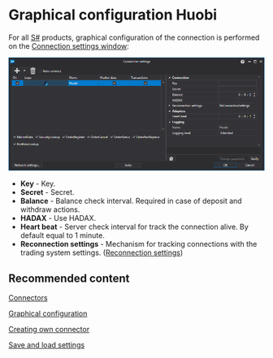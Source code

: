 # Graphical configuration Huobi

For all [S\#](StockSharpAbout.md) products, graphical configuration of the connection is performed on the [Connection settings window](API_UI_ConnectorWindow.md):

![API GUI Settings Huobi](../images/API_GUI_Settings_Huobi.png)

- **Key** \- Key.
- **Secret** \- Secret.
- **Balance** \- Balance check interval. Required in case of deposit and withdraw actions.
- **HADAX** \- Use HADAX.
- **Heart beat** \- Server check interval for track the connection alive. By default equal to 1 minute.
- **Reconnection settings** \- Mechanism for tracking connections with the trading system settings. ([Reconnection settings](Reconnect.md))

## Recommended content

[Connectors](API_Connectors.md)

[Graphical configuration](API_ConnectorsUIConfiguration.md)

[Creating own connector](ConnectorCreating.md)

[Save and load settings](API_Connectors_SaveConnectorSettings.md)
